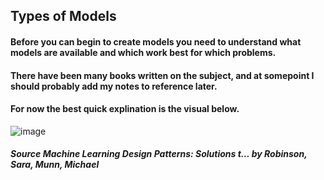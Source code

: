 ## Types of Models 

#### Before you can begin to create models you need to understand what models are available and which work best for which problems. 
#### There have been many books written on the subject, and at somepoint I should probably add my notes to reference later. 
#### For now the best quick explination is the visual below. 

![image](https://user-images.githubusercontent.com/28680575/105462091-26a49900-5c5c-11eb-9b0a-3bc20e23d08c.png)
##### **Source** Machine Learning Design Patterns: Solutions t… by Robinson, Sara, Munn, Michael

